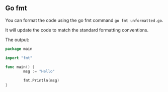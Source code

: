 ## Go fmt
You can format the code using the go fmt command `go fmt unformatted.go`.

It will update the code to match the standard formatting conventions.

The output:
```go
package main

import "fmt" 

func main() {
        msg := "Hello" 

        fmt.Println(msg)
}
```

